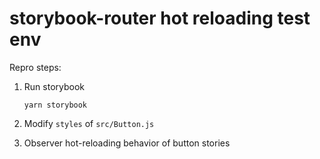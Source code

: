 # storybook-router hot reloading test env

Repro steps:

1. Run storybook 

    ```
    yarn storybook
    ```

2. Modify `styles` of `src/Button.js`
3. Observer hot-reloading behavior of button stories
